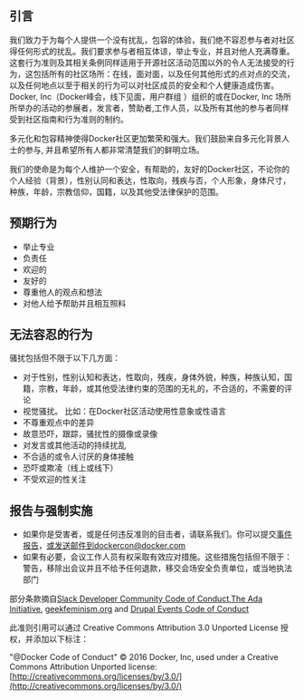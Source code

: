 ## 引言

我们致力于为每个人提供一个没有扰乱，包容的体验，我们绝不容忍参与者对社区得任何形式的扰乱。我们要求参与者相互体谅，举止专业，并且对他人充满尊重。这套行为准则及其相关条例同样适用于开源社区活动范围以外的令人无法接受的行为，这包括所有的社区场所：在线，面对面，以及任何其他形式的点对点的交流，以及任何地点以至于相关的行为可以对社区成员的安全和个人健康造成伤害。Docker, Inc（Docker峰会，线下见面，用户群组 ）组织的或在Docker, Inc 场所所举办的活动的参展者，发言者，赞助者,工作人员，以及所有其他的参与者同样受到社区指南和行为准则的制约。

多元化和包容精神使得Docker社区更加繁荣和强大。我们鼓励来自多元化背景人士的参与, 并且希望所有人都非常清楚我们的鲜明立场。

我们的使命是为每个人维护一个安全，有帮助的，友好的Docker社区，不论你的个人经验（背景），性别认同和表达，性取向，残疾与否，个人形象，身体尺寸，种族，年龄，宗教信仰，国籍，以及其他受法律保护的范围。

## 预期行为

- 举止专业
- 负责任
- 欢迎的
- 友好的
- 尊重他人的观点和想法
- 对他人给予帮助并且相互照料

## 无法容忍的行为

骚扰包括但不限于以下几方面：

- 对于性别，性别认知和表达，性取向，残疾，身体外貌，种族，种族认知，国籍，宗教，年龄，或其他受法律约束的范围的无礼的，不合适的，不需要的评论
- 视觉骚扰。 比如：在Docker社区活动使用性意象或性语言
- 不尊重观点中的差异
- 故意恐吓，跟踪，骚扰性的摄像或录像
- 对发言或其他活动的持续扰乱
- 不合适的或令人讨厌的身体接触
- 恐吓或欺凌（线上或线下）
- 不受欢迎的性关注

## 报告与强制实施

- 如果你是受害者，或是任何违反准则的目击者，请联系我们。你可以提交[事件报告](https://docs.google.com/forms/d/e/1FAIpQLScezna1ZXRPzC_phSDoPEF4c5nvw8yQW-vvtI8xHjv-BB9MOg/viewform?c=0&w=1)，或发送邮件到dockercon@docker.com
- 如果有必要，会议工作人员有权采取有效应对措施。这些措施包括但不限于：警告，移除出会议并且不给予任何退款，移交会场安全负责单位，或当地执法部门

部分条款摘自[Slack Developer Community Code of Conduct](https://api.slack.com/docs/community-code-of-conduct),[The Ada Initiative](https://adainitiative.org/2014/02/18/howto-design-a-code-of-conduct-for-your-community/), [geekfeminism.org](https://geekfeminism.org/about/code-of-conduct/) and [Drupal Events Code of Conduct](https://events.drupal.org/dublin2016/code-conduct)

此准则引用可以通过 Creative Commons Attribution 3.0 Unported License 授权，并添加以下标注：

"@Docker Code of Conduct" © 2016 Docker, Inc, used under a Creative Commons Attribution Unported license: [http://creativecommons.org/licenses/by/3.0/](http://creativecommons.org/licenses/by/3.0/)
